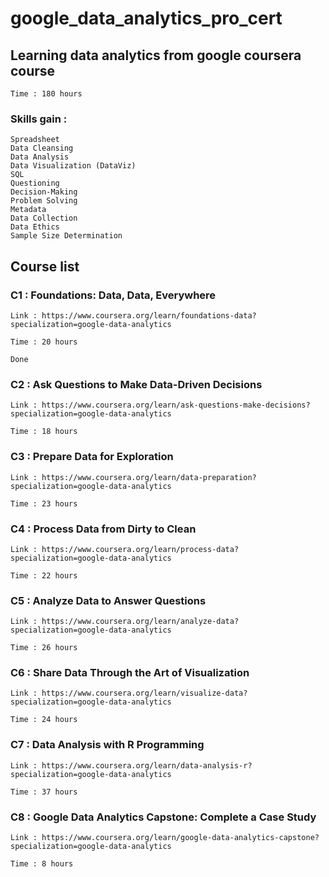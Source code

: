 # google_data_analytics_pro_cert
 
 ## Learning data analytics from google coursera course
    Time : 180 hours 

 ### Skills gain : 

    Spreadsheet
    Data Cleansing
    Data Analysis
    Data Visualization (DataViz)
    SQL
    Questioning
    Decision-Making
    Problem Solving
    Metadata
    Data Collection
    Data Ethics
    Sample Size Determination

## Course list



### C1 : Foundations: Data, Data, Everywhere

    Link : https://www.coursera.org/learn/foundations-data?specialization=google-data-analytics
    
    Time : 20 hours

    Done 

### C2 : Ask Questions to Make Data-Driven Decisions

    Link : https://www.coursera.org/learn/ask-questions-make-decisions?specialization=google-data-analytics

    Time : 18 hours

### C3 : Prepare Data for Exploration

    Link : https://www.coursera.org/learn/data-preparation?specialization=google-data-analytics

    Time : 23 hours

### C4 : Process Data from Dirty to Clean

    Link : https://www.coursera.org/learn/process-data?specialization=google-data-analytics

    Time : 22 hours

### C5 : Analyze Data to Answer Questions

    Link : https://www.coursera.org/learn/analyze-data?specialization=google-data-analytics

    Time : 26 hours

### C6 : Share Data Through the Art of Visualization

    Link : https://www.coursera.org/learn/visualize-data?specialization=google-data-analytics

    Time : 24 hours

### C7 : Data Analysis with R Programming

    Link : https://www.coursera.org/learn/data-analysis-r?specialization=google-data-analytics

    Time : 37 hours

### C8 : Google Data Analytics Capstone: Complete a Case Study

    Link : https://www.coursera.org/learn/google-data-analytics-capstone?specialization=google-data-analytics

    Time : 8 hours